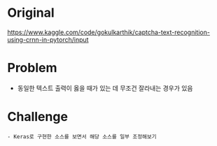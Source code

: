 # Original
https://www.kaggle.com/code/gokulkarthik/captcha-text-recognition-using-crnn-in-pytorch/input

# Problem
 - 동일한 텍스트 출력이 옳을 때가 있는 데 무조건 잘라내는 경우가 있음

# Challenge
    - Keras로 구현한 소스를 보면서 해당 소스를 일부 조정해보기